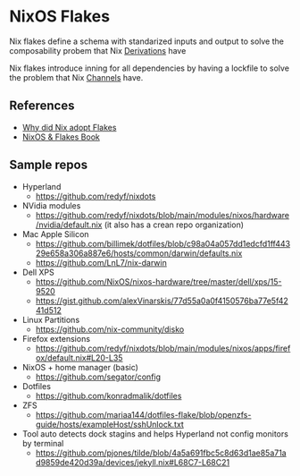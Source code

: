 # NixOS Flakes

Nix flakes define a schema with standarized inputs and output to solve the composability probem that Nix [Derivations](https://nixos.org/manual/nix/stable/language/derivations.html) have

Nix flakes introduce inning for all dependencies by having a lockfile to solve the problem that Nix [Channels](https://matthewbauer.us/blog/channel-changing.html) have.

## References

* [Why did Nix adopt Flakes](https://www.jetpack.io/blog/why-did-nix-adopt-flakes/)
* [NixOS & Flakes Book](https://nixos-and-flakes.thiscute.world/)

## Sample repos

* Hyperland
  * https://github.com/redyf/nixdots
* NVidia modules
  * https://github.com/redyf/nixdots/blob/main/modules/nixos/hardware/nvidia/default.nix (it also has a crean repo organization)
* Mac Apple Silicon
  * https://github.com/billimek/dotfiles/blob/c98a04a057dd1edcfd1ff44329e658a306a887e6/hosts/common/darwin/defaults.nix
  * https://github.com/LnL7/nix-darwin
* Dell XPS
  * https://github.com/NixOS/nixos-hardware/tree/master/dell/xps/15-9520
  * https://gist.github.com/alexVinarskis/77d55a0a0f4150576ba77e5f4241d512
* Linux Partitions
  * https://github.com/nix-community/disko
* Firefox extensions
  * https://github.com/redyf/nixdots/blob/main/modules/nixos/apps/firefox/default.nix#L20-L35
* NixOS + home manager (basic)
  * https://github.com/segator/config
* Dotfiles
  * https://github.com/konradmalik/dotfiles
* ZFS
  * https://github.com/mariaa144/dotfiles-flake/blob/openzfs-guide/hosts/exampleHost/sshUnlock.txt
* Tool auto detects dock stagins and helps Hyperland not config monitors by terminal
  * https://github.com/pjones/tilde/blob/4a5a691fbc5c8d63d1ae85a71ad9859de420d39a/devices/jekyll.nix#L68C7-L68C21


